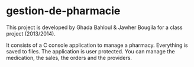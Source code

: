 # gestion-de-pharmacie

This project is developed by Ghada Bahloul & Jawher Bougila for a class project (2013/2014).

It consists of a C console application to manage a pharmacy. Everything is saved to files.
The application is user protected. You can manage the medication, the sales, the orders and the providers.
